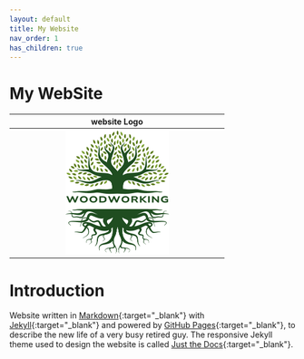 ```yaml
---
layout: default
title: My Website
nav_order: 1
has_children: true
---
```


#  My WebSite

|                       website Logo                       |
|:--------------------------------------------------------:|
| <img src="media/Lignarius.png" width="50%" height="50%"> |


# Introduction

Website written in [Markdown](https://www.markdownguide.org/){:target="_blank"} with 
[Jekyll](https://jekyllrb.com/){:target="_blank"} and powered by [GitHub Pages](https://pages.github.com/){:target="_blank"},
to describe the new life of a very busy retired guy. The responsive Jekyll theme 
used to design the website is called [Just the Docs](https://just-the-docs.com/){:target="_blank"}. 


